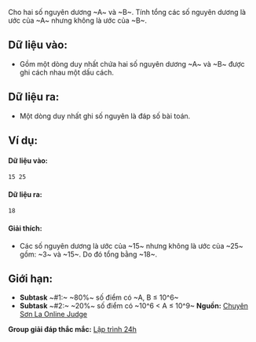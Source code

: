 Cho hai số nguyên dương ~A~ và ~B~. Tính tổng các số nguyên dương là ước của ~A~ nhưng không là ước của ~B~.

## Dữ liệu vào:
- Gồm một dòng duy nhất chứa hai số nguyên dương ~A~ và ~B~ được ghi cách nhau một dấu cách.

## Dữ liệu ra:
- Một dòng duy nhất ghi số nguyên là đáp số bài toán.

## Ví dụ:
#### Dữ liệu vào:
```
15 25
```

#### Dữ liệu ra:
```
18
```

#### Giải thích:
- Các số nguyên dương là ước của ~15~ nhưng không là ước của ~25~ gồm: ~3~ và ~15~. Do đó tổng bằng ~18~.

## Giới hạn:
- **Subtask** ~\#1:~ ~80\%~ số điểm có ~A, B ≤ 10^6~
- **Subtask** ~\#2:~ ~20\%~ số điểm có ~10^6 < A ≤ 10^9~
**Nguồn:** [Chuyên Sơn La Online Judge](http://csloj.ddns.net/)

**Group giải đáp thắc mắc:** [Lập trình 24h](https://www.facebook.com/groups/1386904321519984)